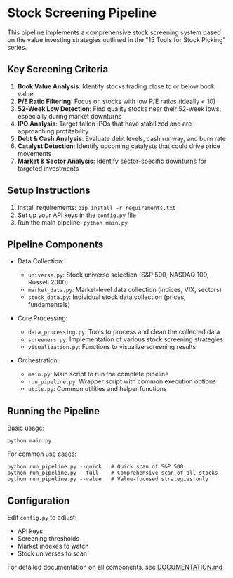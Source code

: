 # Stock Screening Pipeline

This pipeline implements a comprehensive stock screening system based on the value investing strategies outlined in the "15 Tools for Stock Picking" series.

## Key Screening Criteria

1. **Book Value Analysis**: Identify stocks trading close to or below book value
2. **P/E Ratio Filtering**: Focus on stocks with low P/E ratios (ideally < 10)
3. **52-Week Low Detection**: Find quality stocks near their 52-week lows, especially during market downturns
4. **IPO Analysis**: Target fallen IPOs that have stabilized and are approaching profitability
5. **Debt & Cash Analysis**: Evaluate debt levels, cash runway, and burn rate
6. **Catalyst Detection**: Identify upcoming catalysts that could drive price movements
7. **Market & Sector Analysis**: Identify sector-specific downturns for targeted investments

## Setup Instructions

1. Install requirements: `pip install -r requirements.txt`
2. Set up your API keys in the `config.py` file
3. Run the main pipeline: `python main.py`

## Pipeline Components

- Data Collection:
  - `universe.py`: Stock universe selection (S&P 500, NASDAQ 100, Russell 2000)
  - `market_data.py`: Market-level data collection (indices, VIX, sectors)
  - `stock_data.py`: Individual stock data collection (prices, fundamentals)

- Core Processing:
  - `data_processing.py`: Tools to process and clean the collected data
  - `screeners.py`: Implementation of various stock screening strategies
  - `visualization.py`: Functions to visualize screening results

- Orchestration:
  - `main.py`: Main script to run the complete pipeline
  - `run_pipeline.py`: Wrapper script with common execution options
  - `utils.py`: Common utilities and helper functions

## Running the Pipeline

Basic usage:
```
python main.py
```

For common use cases:
```
python run_pipeline.py --quick   # Quick scan of S&P 500
python run_pipeline.py --full    # Comprehensive scan of all stocks
python run_pipeline.py --value   # Value-focused strategies only
```

## Configuration

Edit `config.py` to adjust:
- API keys
- Screening thresholds
- Market indexes to watch
- Stock universes to scan

For detailed documentation on all components, see [DOCUMENTATION.md](DOCUMENTATION.md)

